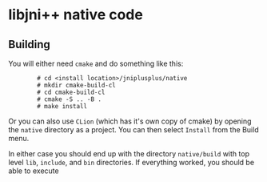 # libjni++ native code

## Building

You will either need `cmake` and do something like this:
```shell
        # cd <install location>/jniplusplus/native
        # mkdir cmake-build-cl
        # cd cmake-build-cl
        # cmake -S .. -B .
        # make install
```

Or you can also use `CLion` (which has it's own copy of cmake) by opening the `native` directory 
as a project.  You can then select `Install` from the Build menu.

In either case you should end up with the directory `native/build` with top level `lib`, `include`,
and `bin` directories.  If everything worked, you should be able to execute 